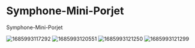# Symphone-Mini-Porjet
Symphone-Mini-Porjet


![1685993117292](https://github.com/user-attachments/assets/4592a603-2f6c-4e31-ba90-6efaf9aae2ea)
![1685993120551](https://github.com/user-attachments/assets/3686b573-bd93-4698-a5c0-b6822d587f8b)
![1685993121250](https://github.com/user-attachments/assets/aa4b70ac-0242-446e-926b-c4ff9bfe44c4)
![1685993121299](https://github.com/user-attachments/assets/5803f245-7ae2-4540-96dc-51791caf5b43)
